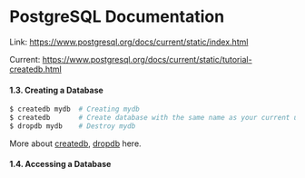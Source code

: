 # PostgreSQL Documentation

Link: https://www.postgresql.org/docs/current/static/index.html

Current: https://www.postgresql.org/docs/current/static/tutorial-createdb.html

#### 1.3. Creating a Database

```bash
$ createdb mydb  # Creating mydb
$ createdb       # Create database with the same name as your current user name
$ dropdb mydb    # Destroy mydb
```

More about [createdb], [dropdb] here.

[createdb]: https://www.postgresql.org/docs/current/static/app-createdb.html
[dropdb]: https://www.postgresql.org/docs/current/static/app-dropdb.html

#### 1.4. Accessing a Database

